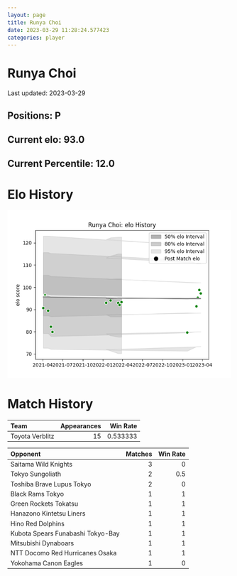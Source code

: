 ```yaml
---  
layout: page  
title: Runya Choi  
date: 2023-03-29 11:28:24.577423  
categories: player  
---
```

# Runya Choi


Last updated: 2023-03-29
## Positions: P

## Current elo: 93.0

## Current Percentile: 12.0

# Elo History


![elo history](history_RunyaChoi.png)
# Match History


| Team            |   Appearances |   Win Rate |
|:----------------|--------------:|-----------:|
| Toyota Verblitz |            15 |   0.533333 |

| Opponent                          |   Matches |   Win Rate |
|:----------------------------------|----------:|-----------:|
| Saitama Wild Knights              |         3 |        0   |
| Tokyo Sungoliath                  |         2 |        0.5 |
| Toshiba Brave Lupus Tokyo         |         2 |        0   |
| Black Rams Tokyo                  |         1 |        1   |
| Green Rockets Tokatsu             |         1 |        1   |
| Hanazono Kintetsu Liners          |         1 |        1   |
| Hino Red Dolphins                 |         1 |        1   |
| Kubota Spears Funabashi Tokyo-Bay |         1 |        1   |
| Mitsubishi Dynaboars              |         1 |        1   |
| NTT Docomo Red Hurricanes Osaka   |         1 |        1   |
| Yokohama Canon Eagles             |         1 |        0   |